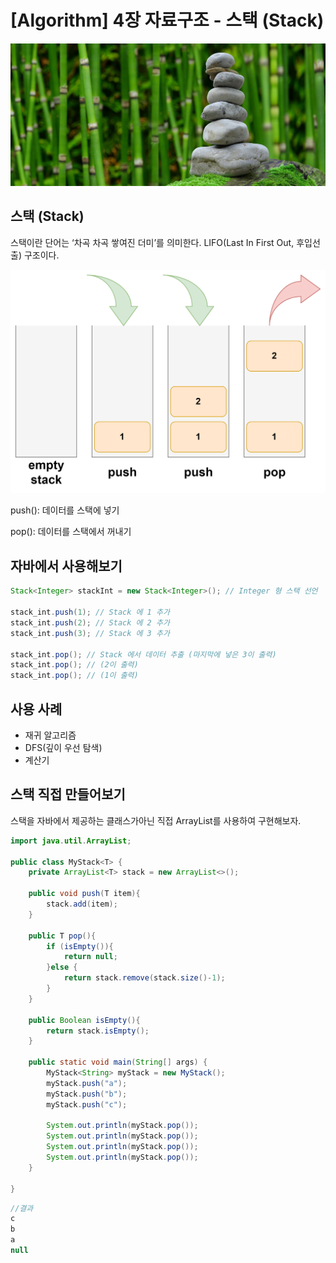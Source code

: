 # [Algorithm] 4장 자료구조 - 스택 (Stack)

![algorithms4_image1.jpg](/img/algorithms4_image1.jpg?raw=true)

## 스택 **(Stack)**

스택이란 단어는 ‘차곡 차곡 쌓여진 더미’를 의미한다. LIFO(Last In First Out, 후입선출) 구조이다.

![algorithms4_image2.png](/img/algorithms4_image2.png?raw=true)

push(): 데이터를 스택에 넣기

pop(): 데이터를 스택에서 꺼내기

## 자바에서 사용해보기

```java
Stack<Integer> stackInt = new Stack<Integer>(); // Integer 형 스택 선언

stack_int.push(1); // Stack 에 1 추가
stack_int.push(2); // Stack 에 2 추가
stack_int.push(3); // Stack 에 3 추가

stack_int.pop(); // Stack 에서 데이터 추출 (마지막에 넣은 3이 출력)
stack_int.pop(); // (2이 출력)
stack_int.pop(); // (1이 출력)
```

## 사용 사례

- 재귀 알고리즘
- DFS(깊이 우선 탐색)
- 계산기

## 스택 직접 만들어보기

스택을 자바에서 제공하는 클래스가아닌 직접 ArrayList를 사용하여 구현해보자.

```java
import java.util.ArrayList;

public class MyStack<T> {
    private ArrayList<T> stack = new ArrayList<>();

    public void push(T item){
        stack.add(item);
    }

    public T pop(){
        if (isEmpty()){
            return null;
        }else {
            return stack.remove(stack.size()-1);
        }
    }

    public Boolean isEmpty(){
        return stack.isEmpty();
    }

    public static void main(String[] args) {
        MyStack<String> myStack = new MyStack();
        myStack.push("a");
        myStack.push("b");
        myStack.push("c");

        System.out.println(myStack.pop());
        System.out.println(myStack.pop());
        System.out.println(myStack.pop());
        System.out.println(myStack.pop());
    }

}
```

```java
//결과
c
b
a
null
```
